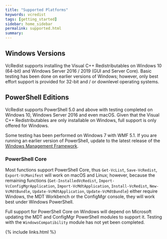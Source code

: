 ```yaml
---
title: "Supported Platforms"
keywords: vcredist
tags: [getting_started]
sidebar: home_sidebar
permalink: supported.html
summary: 
---
```

## Windows Versions

VcRedist supports installing the Visual C++ Redistributables on Windows 10 (64-bit) and Windows Server 2016 / 2019 (GUI and Server Core). Basic testing has been done on earlier versions of Windows; however, only best effort support is provided for 32-bit and / or downlevel operating systems.

## PowerShell Editions

VcRedist supports PowerShell 5.0 and above with testing completed on Windows 10, Windows Server 2016 and even macOS. Given that the Visual C++ Redistributables are only installable on Windows, full support is only offered for Windows.

Some testing has been performed on Windows 7 with WMF 5.1. If you are running an earlier version of PowerShell, update to the latest release of the [Windows Management Framework](https://docs.microsoft.com/en-us/powershell/wmf/readme).

### PowerShell Core

Most functions support PowerShell Core, thus `Get-VcList`, `Save-VcRedist`, `Export-VcManifest` will work on macOS and Linux; however, because the remaining functions (`Get-InstalledVcRedist`, `Import-VcConfigMgrApplication`, `Import-VcMdtApplication`, `Install-VcRedist`, `New-VcMdtBundle`, `Update-VcMdtApplication`, `Update-VcMdtBundle`) either require Windows, the MDT Workbench or the ConfigMgr console, they will work best under Windows PowerShell.

Full support for PowerShell Core on Windows will depend on Microsoft updating the MDT and ConfigMgr PowerShell modules to support it. Testing with the `WindowsCompatibility` module has not yet been completed.

{% include links.html %}
